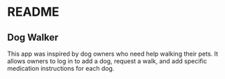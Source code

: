 # README

Dog Walker
----------

This app was inspired by dog owners who need help walking their pets. It allows owners to log in to add a dog, request a walk, and add specific medication instructions for each dog.
